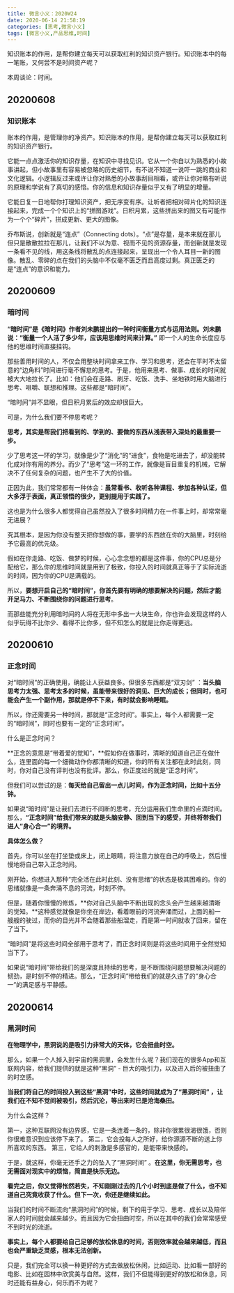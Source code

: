 ```yaml
---
title: 微言小义：2020W24
date: 2020-06-14 21:58:19
categories: [思考,微言小义]
tags: [微言小义,产品思维,时间]
---
```



知识账本的作用，是帮你建立每天可以获取红利的知识资产银行。知识账本中的每一笔账，又何尝不是时间资产呢？

本周谈论：时间。

<!-- more -->

## 20200608

### 知识账本

账本的作用，是管理你的净资产。知识账本的作用，是帮你建立每天可以获取红利的知识资产银行。

它能一点点激活你的知识存量，在知识中寻找见识。它从一个你自以为熟悉的小故事讲起，但小故事里有容易被忽略的历史细节，有不说不知道一说吓一跳的商业和文化逻辑。小逻辑反过来或许让你对熟悉的小故事刮目相看，或许让你对略有听说的原理和学说有了真切的感悟。你的信息和知识存量似乎又有了明显的增量。

它能日复一日地帮你打理知识资产，把无序变有序。让听者把相对碎片化的知识连接起来，完成一个个知识上的“拼图游戏”。日积月累，这些拼出来的图又有可能作为一个个“碎片”，拼成更新、更大的图像。

乔布斯说，创新就是“连点”（Connecting dots）。“点”是存量，是本来就在那儿但只是散散拉拉在那儿，让我们不以为意、视而不见的资源存量，而创新就是发现一条看不见的线，用这条线将散乱的点连接起来，呈现出一个令人耳目一新的图像。散乱、零碎的点在我们的头脑中不仅毫不匮乏而且高度过剩。真正匮乏的是“连点”的意识和能力。

## 20200609

### 暗时间

**“暗时间”是《暗时间》作者刘未鹏提出的一种时间衡量方式与运用法则。刘未鹏说：“衡量一个人活了多少年，应该用思维时间来计算。”** 即一个人的生命长度应与他的思维时间直接挂钩。

那些善用时间的人，不仅会用整块时间拿来工作、学习和思考，还会在平时不太留意的“边角料”时间进行毫不懈怠的思考。于是，他用来思考、做事、成长的时间就被大大地拉长了。比如：他们会在走路、刷牙、吃饭、洗手、坐地铁时用大脑进行思考、咀嚼、联想和推理。这些都是“暗时间”。

“暗时间”并不显眼，但日积月累后的效应却很巨大。

可是，为什么我们要不停思考呢？

**思考，其实是帮我们把看到的、学到的、要做的东西从浅表带入深处的最重要一步。**

少了思考这一环的学习，就像是少了“消化”的“进食”，食物是吃进去了，却没能转化成对你有用的养分。而少了“思考”这一环的工作，就像是盲目重复的机械，它解决不了任何复杂的问题，也产生不了大的价值。

正因为此，我们常常都有一种体会：**虽常看书、收听各种课程、参加各种认证，但大多浮于表面，真正领悟的很少，更别提用于实践了。**

这也是为什么很多人都觉得自己虽然投入了很多时间精力在一件事上时，却常常毫无进展？

究其根本，是因为你没有整天把你想做的事，要学的东西放在你的大脑里，时刻给予它最高的优先级。

假如在你走路、吃饭、做梦的时候，心心念念想的都是这件事，你的CPU总是分配给它，那么你的思维时间就是用到了极致，你投入的时间就真正等于了实际流逝的时间，因为你的CPU是满载的。

所以，**要想开启自己的“暗时间”，你首先要有明确的想要解决的问题，然后才能开足马力、不断围绕你的问题进行思考**。

而那些能充分利用暗时间的人将在无形中多出一大块生命，你也许会发现这样的人似乎玩得不比你少、看得不比你多，但不知怎么的就是比你走得更远。

## 20200610

### 正念时间

对“暗时间”的正确使用，确能让人获益良多。但很多东西都是“双刃剑” ：**当头脑思考力太强、思考太多的时候，虽能带来很好的洞见、巨大的成长；但同时，也可能会产生一个副作用，那就是停不下来，有时就会影响睡眠。**

所以，你还需要另一种时间，那就是“正念时间”。事实上，每个人都需要一定的“暗时间”，同时也要有一定的“正念时间”。

什么是正念时间？

**正念的意思是“带着爱的觉知”，**假如你在做事时，清晰的知道自己正在做什么，连里面的每一个细微动作你都清晰的知道，你的所有关注都在此时此刻，同时，你对自己没有评判也没有批评。那么，你正度过的就是“正念时间”。

但我们可以尝试的是：**每天给自己留出一点儿时间，作为正念时间，比如十五分钟。**

如果说“暗时间”是让我们去进行不间断的思考，充分运用我们生命里的点滴时间。那么，**“正念时间”给我们带来的就是头脑安静、回到当下的感受，并终将带我们进人“身心合一”的境界。**

**具体怎么做？**

首先，你可以坐在打坐垫或床上，闭上眼睛，将注意力放在自己的呼吸上，然后慢慢地将自己带入正念时间。

刚开始，你想进入那种“完全活在此时此刻、没有思绪”的状态是极其困难的。你的思绪就像是一条奔涌不息的河流，时刻不停。

但是，随着你慢慢的修炼，**你对自己头脑中不断出现的念头会产生越来越清晰的觉知。**这种感觉就像是你坐在岸边，看着眼前的河流奔涌而过，上面的船一艘艘的驶过，而你的目光并不会随着那些船溜走，而是第一时间就收了回来，留在了当下。

“暗时间”是将这些时间全部用于思考了，而正念时间则是将这些时间用于全然觉知当下了。

如果说“暗时间”带给我们的是深度且持续的思考，是不断围绕问题想要解决问题的韧劲，是时刻不停的精进。那么，“正念时间”带给我们的就是久违了的“身心合一”的满足感与平静感。

## 20200614

### 黑洞时间

**在物理学中，黑洞说的是吸引力非常大的天体，它会扭曲时空。**

那么，如果一个人掉入到宇宙的黑洞里，会发生什么呢？我们现在的很多App和互联网内容，给我们提供的就是这种“黑洞” - 巨大的吸引力，以及进入后的被扭曲了的时空感。

**当我们将自己的时间投入到这些“黑洞”中时，这些时间就成为了“黑洞时间” ，让我们在不知不觉间被吸引，然后沉沦，等出来时已是沧海桑田。**

为什么会这样？

第一，这种互联网没有边界感，它是一条连着一条的，除非你很累很渴很饿，否则你很难意识到应该停下来了。
第二，它会投每人之所好，给你源源不断的送上你所喜欢的东西。
第三，它给人的刺激是多感官的，是能带来快感的。

于是，就这样，你毫无还手之力的坠入了“黑洞时间” 。**在这里，你无需思考，也无需面对现实中的烦恼，简直是快乐无边。**

**看完之后，你又觉得怅然若失，不知刚刚过去的几个小时到底是做了什么，也不知道自己究竟收获了什么。但下一次，你还是继续如此。**

当我们的时间不断流向“黑洞时间”的时候，剩下的用于学习、思考、成长以及陪伴家人的时间就会越来越少。而且因为它会扭曲时空，所以在其中的我们会常常感受不到时光的流逝。

**事实上，每个人都要给自己足够的放松休息的时间，否则效率就会越来越低，而且也会严重缺乏灵感，根本无法创新。**

只是，我们完全可以换一种更好的方式去做放松休闲，比如运动、比如看一部好的电影、比如在园林中欣赏美与自然。这样，我们不但能得到更好的放松和休息，同时还能有益身心，何乐而不为呢？
